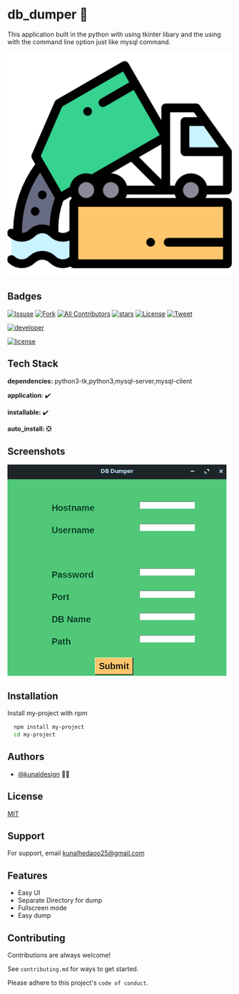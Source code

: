 
# db_dumper 🚚

This application built in the python with using tkinter libary and the using with the command line option just like mysql command.


![Logo](images/dump.png)


## Badges


[![Issuse]( https://img.shields.io/github/issues/kunaldesign/Christmas-Mood-2021)](https://github.com/kunaldesign/Christmas-Mood-2021/issues)
[![Fork](https://img.shields.io/github/forks/kunaldesign/Christmas-Mood-2021)](https://github.com/kunaldesign/Christmas-Mood-2021)
[![All Contributors](https://img.shields.io/badge/all_contributors-1-orange.svg?style=flat-square)](/CONTRIBUTING.md)
[![stars](https://img.shields.io/github/stars/kunaldesign/Christmas-Mood-2021)](https://github.com/kunaldesign/Christmas-Mood-2021)
[![License](https://img.shields.io/github/license/kunaldesign/Christmas-Mood-2021)](/LICENSE)
[![Tweet](https://img.shields.io/twitter/url?url=https%3A%2F%2Fgithub.com%2Fkunaldesign%2FChristmas-Mood-2021)](https://twitter.com/kunalhedaoo25)

[![developer](https://forthebadge.com/images/badges/built-by-developers.svg)](/CONTRIBUTING.md)


[![license](https://forthebadge.com/images/badges/open-source.svg)](/LICENSE)


## Tech Stack

**dependencies:** python3-tk,python3,mysql-server,mysql-client

**application**: ✔️

**installable:** ✔️

**auto_install:** ❎
## Screenshots

![App Screenshot](images/dbdumpern.png)


## Installation

Install my-project with npm

```bash
  npm install my-project
  cd my-project
```
    
## Authors

- [@kunaldesign](https://github.com/kunaldesign) 👨‍💼


## License

[MIT](https://choosealicense.com/licenses/mit/)


## Support

For support, email kunalhedaoo25@gmail.com 


## Features

- Easy UI
- Separate Directory for dump
- Fullscreen mode
- Easy dump


## Contributing

Contributions are always welcome!

See `contributing.md` for ways to get started.

Please adhere to this project's `code of conduct`.

